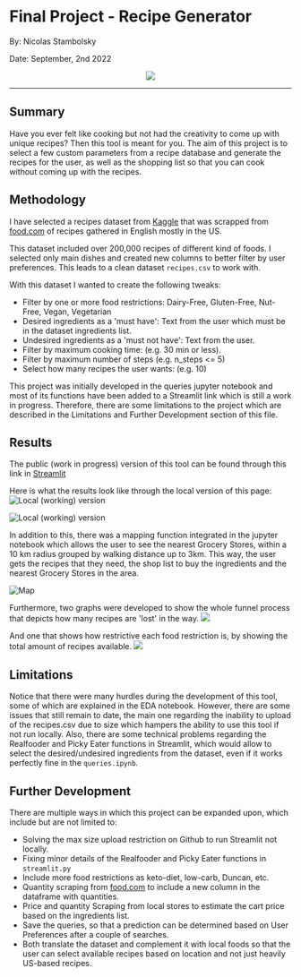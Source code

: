 # Final Project - Recipe Generator

By: Nicolas Stambolsky

Date: September, 2nd 2022
<p align="center">
<img src="https://media1.giphy.com/media/39hvy4FM5au6JXeXOu/giphy.gif"
</p>  

________________________________________________

## Summary
Have you ever felt like cooking but not had the creativity to come up with unique recipes? Then this tool is meant for you. The aim of this project is to select a few custom parameters from a recipe database and generate the recipes for the user, as well as the shopping list so that you can cook without coming up with the recipes. 

## Methodology
I have selected a recipes dataset from [Kaggle](https://www.kaggle.com/datasets/shuyangli94/food-com-recipes-and-user-interactions) that was scrapped from [food.com](https://www.food.com/) of recipes gathered in English mostly in the US.

This dataset included over 200,000 recipes of different kind of foods. I selected only main dishes and created new columns to better filter by user preferences. This leads to a clean dataset `recipes.csv` to work with.

With this dataset I wanted to create the following tweaks:
- Filter by one or more food restrictions: Dairy-Free, Gluten-Free, Nut-Free, Vegan, Vegetarian
- Desired ingredients as a 'must have': Text from the user which must be in the dataset ingredients list.
- Undesired ingredients as a 'must not have': Text from the user.
- Filter by maximum cooking time: (e.g. 30 min or less).
- Filter by maximum number of steps (e.g. n_steps <= 5)
- Select how many recipes the user wants: (e.g. 10)

This project was initially developed in the queries jupyter notebook and most of its functions have been added to a Streamlit link which is still a work in progress. Therefore, there are some limitations to the project which are described in the Limitations and Further Development section of this file.


## Results
The public (work in progress) version of this tool can be found through this link in [Streamlit](https://nico-stan-recipes-streamlitstreamlit-orde6n.streamlitapp.com/) 

Here is what the results look like through the local version of this page:
![Local (working) version](https://github.com/nico-stan/recipes/blob/main/images/1.png)

![Local (working) version](https://github.com/nico-stan/recipes/blob/main/images/2.png)

In addition to this, there was a mapping function integrated in the jupyter notebook which allows the user to see the nearest Grocery Stores, within a 10 km radius grouped by walking distance up to 3km. This way, the user gets the recipes that they need, the shop list to buy the ingredients and the nearest Grocery Stores in the area.

![Map](https://github.com/nico-stan/recipes/blob/main/images/Map.png)

Furthermore, two graphs were developed to show the whole funnel process that depicts how many recipes are 'lost' in the way. 
![](https://github.com/nico-stan/recipes/blob/main/images/Pipeline.png)

And one that shows how restrictive each food restriction is, by showing the total amount of recipes available.
![](https://github.com/nico-stan/recipes/blob/main/images/Restrictions.png)

## Limitations
Notice that there were many hurdles during the development of this tool, some of which are explained in the EDA notebook. However, there are some issues that still remain to date, the main one regarding the inability to upload of the recipes.csv due to size which hampers the ability to use this tool if not run locally. Also, there are some technical problems regarding the Realfooder and Picky Eater functions in Streamlit, which would allow to select the desired/undesired ingredients from the dataset, even if it works perfectly fine in the `queries.ipynb`.

## Further Development
There are multiple ways in which this project can be expanded upon, which include but are not limited to:
- Solving the max size upload restriction on Github to run Streamlit not locally.
- Fixing minor details of the Realfooder and Picky Eater functions in `streamlit.py`
- Include more food restrictions as keto-diet, low-carb, Duncan, etc.
- Quantity scraping from [food.com](https://www.food.com/) to include a new column in the dataframe with quantities.
- Price and quantity Scraping from local stores to estimate the cart price based on the ingredients list.
- Save the queries, so that a prediction can be determined based on User Preferences after a couple of searches.
- Both translate the dataset and complement it with local foods so that the user can select available recipes based on location and not just heavily US-based recipes.
